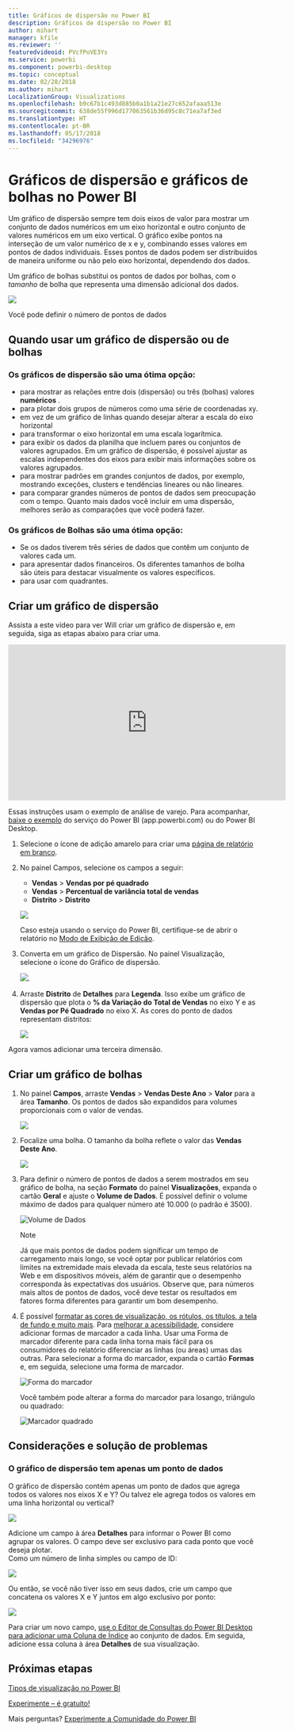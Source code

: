 ```yaml
---
title: Gráficos de dispersão no Power BI
description: Gráficos de dispersão no Power BI
author: mihart
manager: kfile
ms.reviewer: ''
featuredvideoid: PVcfPoVE3Ys
ms.service: powerbi
ms.component: powerbi-desktop
ms.topic: conceptual
ms.date: 02/28/2018
ms.author: mihart
LocalizationGroup: Visualizations
ms.openlocfilehash: b9c67b1c493d885b0a1b1a21e27c652afaaa513e
ms.sourcegitcommit: 638de55f996d177063561b36d95c8c71ea7af3ed
ms.translationtype: HT
ms.contentlocale: pt-BR
ms.lasthandoff: 05/17/2018
ms.locfileid: "34296976"
---
```

# <a name="scatter-charts-and-bubble-charts-in-power-bi"></a>Gráficos de dispersão e gráficos de bolhas no Power BI
Um gráfico de dispersão sempre tem dois eixos de valor para mostrar um conjunto de dados numéricos em um eixo horizontal e outro conjunto de valores numéricos em um eixo vertical. O gráfico exibe pontos na interseção de um valor numérico de x e y, combinando esses valores em pontos de dados individuais. Esses pontos de dados podem ser distribuídos de maneira uniforme ou não pelo eixo horizontal, dependendo dos dados.

Um gráfico de bolhas substitui os pontos de dados por bolhas, com o *tamanho* de bolha que representa uma dimensão adicional dos dados.

![](media/power-bi-visualization-scatter/power-bi-bubble-chart.png)

Você pode definir o número de pontos de dados  

## <a name="when-to-use-a-scatter-chart-or-bubble-chart"></a>Quando usar um gráfico de dispersão ou de bolhas
### <a name="scatter-charts-are-a-great-choice"></a>Os gráficos de dispersão são uma ótima opção:
* para mostrar as relações entre dois (dispersão) ou três (bolhas) valores **numéricos** .
* para plotar dois grupos de números como uma série de coordenadas xy.
* em vez de um gráfico de linhas quando desejar alterar a escala do eixo horizontal    
* para transformar o eixo horizontal em uma escala logarítmica.
* para exibir os dados da planilha que incluem pares ou conjuntos de valores agrupados. Em um gráfico de dispersão, é possível ajustar as escalas independentes dos eixos para exibir mais informações sobre os valores agrupados.
* para mostrar padrões em grandes conjuntos de dados, por exemplo, mostrando exceções, clusters e tendências lineares ou não lineares.
* para comparar grandes números de pontos de dados sem preocupação com o tempo.  Quanto mais dados você incluir em uma dispersão, melhores serão as comparações que você poderá fazer.

### <a name="bubble-charts-are-a-great-choice"></a>Os gráficos de Bolhas são uma ótima opção:
* Se os dados tiverem três séries de dados que contêm um conjunto de valores cada um.
* para apresentar dados financeiros.  Os diferentes tamanhos de bolha são úteis para destacar visualmente os valores específicos.
* para usar com quadrantes.

## <a name="create-a-scatter-chart"></a>Criar um gráfico de dispersão
Assista a este vídeo para ver Will criar um gráfico de dispersão e, em seguida, siga as etapas abaixo para criar uma.

<iframe width="560" height="315" src="https://www.youtube.com/embed/PVcfPoVE3Ys?list=PL1N57mwBHtN0JFoKSR0n-tBkUJHeMP2cP" frameborder="0" allowfullscreen></iframe>


Essas instruções usam o exemplo de análise de varejo. Para acompanhar, [baixe o exemplo](sample-datasets.md) do serviço do Power BI (app.powerbi.com) ou do Power BI Desktop.   

1. Selecione o ícone de adição amarelo para criar uma [página de relatório em branco](power-bi-report-add-page.md).
 
2. No painel Campos, selecione os campos a seguir:
   - **Vendas** > **Vendas por pé quadrado**
   - **Vendas** > **Percentual de variância total de vendas**
   - **Distrito** > **Distrito**

    ![](media/power-bi-visualization-scatter/power-bi-bar-chart.png)

    Caso esteja usando o serviço do Power BI, certifique-se de abrir o relatório no [Modo de Exibição de Edição](service-interact-with-a-report-in-editing-view.md).

3. Converta em um gráfico de Dispersão. No painel Visualização, selecione o ícone do Gráfico de dispersão.

   ![](media/power-bi-visualization-scatter/pbi_scatter_chart_icon.png).

4. Arraste **Distrito** de **Detalhes** para **Legenda**. Isso exibe um gráfico de dispersão que plota o **% da Variação do Total de Vendas** no eixo Y e as **Vendas por Pé Quadrado** no eixo X. As cores do ponto de dados representam distritos:

    ![](media/power-bi-visualization-scatter/power-bi-scatter.png)

Agora vamos adicionar uma terceira dimensão.

## <a name="create-a-bubble-chart"></a>Criar um gráfico de bolhas

1. No painel **Campos**, arraste **Vendas** > **Vendas Deste Ano** > **Valor** para a área **Tamanho**. Os pontos de dados são expandidos para volumes proporcionais com o valor de vendas.
   
   ![](media/power-bi-visualization-scatter/power-bi-bubble.png)

2. Focalize uma bolha. O tamanho da bolha reflete o valor das **Vendas Deste Ano**.
   
    ![](media/power-bi-visualization-scatter/pbi_scatter_chart_hover.png)

3. Para definir o número de pontos de dados a serem mostrados em seu gráfico de bolha, na seção **Formato** do painel **Visualizações**, expanda o cartão **Geral** e ajuste o **Volume de Dados**. É possível definir o volume máximo de dados para qualquer número até 10.000 (o padrão é 3500).

    ![Volume de Dados](media/power-bi-visualization-scatter/pbi_scatter_data_volume.png) 

   > [!NOTE]
   > Já que mais pontos de dados podem significar um tempo de carregamento mais longo, se você optar por publicar relatórios com limites na extremidade mais elevada da escala, teste seus relatórios na Web e em dispositivos móveis, além de garantir que o desempenho corresponda às expectativas dos usuários. Observe que, para números mais altos de pontos de dados, você deve testar os resultados em fatores forma diferentes para garantir um bom desempenho.

4. É possível [formatar as cores de visualização, os rótulos, os títulos, a tela de fundo e muito mais](service-getting-started-with-color-formatting-and-axis-properties.md). Para [melhorar a acessibilidade](desktop-accessibility.md), considere adicionar formas de marcador a cada linha. Usar uma Forma de marcador diferente para cada linha torna mais fácil para os consumidores do relatório diferenciar as linhas (ou áreas) umas das outras. Para selecionar a forma do marcador, expanda o cartão **Formas** e, em seguida, selecione uma forma de marcador.

      ![Forma do marcador](media/power-bi-visualization-scatter/pbi_scatter_marker.png)

   Você também pode alterar a forma do marcador para losango, triângulo ou quadrado:

   ![Marcador quadrado](media/power-bi-visualization-scatter/pbi_scatter_chart_hover_square.png)


## <a name="considerations-and-troubleshooting"></a>Considerações e solução de problemas

### <a name="your-scatter-chart-has-only-one-data-point"></a>**O gráfico de dispersão tem apenas um ponto de dados**
O gráfico de dispersão contém apenas um ponto de dados que agrega todos os valores nos eixos X e Y?  Ou talvez ele agrega todos os valores em uma linha horizontal ou vertical?

![](media/power-bi-visualization-scatter/pbi_scatter_tshoot1.png)

Adicione um campo à área **Detalhes** para informar o Power BI como agrupar os valores. O campo deve ser exclusivo para cada ponto que você deseja plotar.  
Como um número de linha simples ou campo de ID:

![](media/power-bi-visualization-scatter/pbi_scatter_tshoot.png)

Ou então, se você não tiver isso em seus dados, crie um campo que concatena os valores X e Y juntos em algo exclusivo por ponto:

![](media/power-bi-visualization-scatter/pbi_scatter_tshoot2.png)

Para criar um novo campo, [use o Editor de Consultas do Power BI Desktop para adicionar uma Coluna de Índice](desktop-add-custom-column.md) ao conjunto de dados.  Em seguida, adicione essa coluna à área **Detalhes** de sua visualização.

## <a name="next-steps"></a>Próximas etapas
 [Tipos de visualização no Power BI](power-bi-visualization-types-for-reports-and-q-and-a.md)

[Experimente – é gratuito!](https://powerbi.com/)  

Mais perguntas? [Experimente a Comunidade do Power BI](http://community.powerbi.com/)

